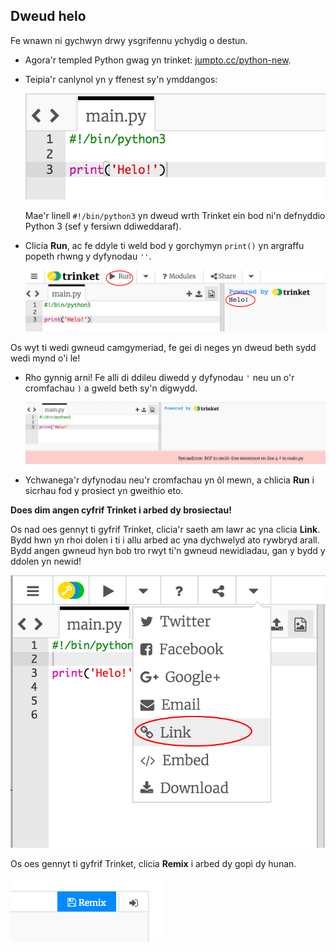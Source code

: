 ## Dweud helo

Fe wnawn ni gychwyn drwy ysgrifennu ychydig o destun. 

+ Agora'r templed Python gwag yn trinket: <a href="http://jumpto.cc/python-new" target="_blank">jumpto.cc/python-new</a>.

+ Teipia'r canlynol yn y ffenest sy'n ymddangos:

    ![screenshot](images/me-hi.png)

    Mae'r linell `#!/bin/python3` yn dweud wrth Trinket ein bod ni'n defnyddio Python 3 (sef y fersiwn ddiweddaraf). 

+ Clicia **Run**, ac fe ddyle ti weld bod y gorchymyn `print()` yn argraffu popeth rhwng y dyfynodau `''`.

    ![screenshot](images/me-hi-test.png)

Os wyt ti wedi gwneud camgymeriad, fe gei di neges yn dweud beth sydd wedi mynd o'i le!

+ Rho gynnig arni! Fe alli di ddileu diwedd y dyfynodau `'` neu un o'r cromfachau `)` a gweld beth sy'n digwydd.

    ![screenshot](images/me-syntax.png)

+ Ychwanega'r dyfynodau neu'r cromfachau yn ôl mewn, a chlicia **Run** i sicrhau fod y prosiect yn gweithio eto.

__Does dim angen cyfrif Trinket i arbed dy brosiectau!__

Os nad oes gennyt ti gyfrif Trinket, clicia'r saeth am lawr ac yna clicia **Link**.  Bydd hwn yn rhoi dolen i ti i allu arbed ac yna dychwelyd ato rywbryd arall.  Bydd angen gwneud hyn bob tro rwyt ti'n gwneud newidiadau, gan y bydd y ddolen yn newid!

![screenshot](images/me-link.png)

Os oes gennyt ti gyfrif Trinket, clicia **Remix** i arbed dy gopi dy hunan.

![screenshot](images/me-remix.png)
